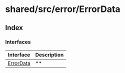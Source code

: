 # shared/src/error/ErrorData

## Index

### Interfaces

| Interface | Description |
| ------ | ------ |
| [ErrorData](interfaces/error-data/index.md) | ** |
